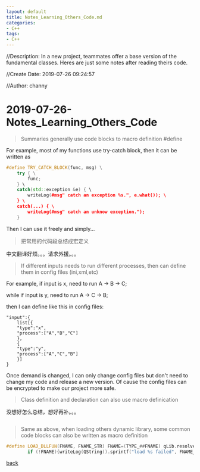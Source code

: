 ```yaml
---
layout: default
title: Notes_Learning_Others_Code.md
categories:
- C++
tags:
- C++
---
```

//Description: In a new project, teammates offer a base version of the fundamental classes. Heres are just some notes after reading theirs code.

//Create Date: 2019-07-26 09:24:57

//Author: channy

# 2019-07-26-Notes_Learning_Others_Code

> Summaries generally use code blocks to macro definition #define

For example, most of my functions use try-catch block, then it can be written as 

```c++
#define TRY_CATCH_BLOCK(func, msg) \
	try { \
		func;
	} \
	catch(std::exception &e) { \
		writeLog(#msg" catch an exception %s.", e.what()); \
	} \
	catch(...) { \
		writeLog(#msg" catch an unknow exception.");
	}
```

Then I can use it freely and simply...

> 把常用的代码段总结成宏定义

中文翻译好烦。。。请求外援。。。

> If different inputs needs to run different processes, then can define them in config files (ini,xml,etc)

For example, if input is x, need to run A -> B -> C; 
 
while if input is y, need to run A -> C -> B;

then I can define like this in config files:

```
"input":{
	list[{
	"type":"x",
	"process":["A","B","C"]
	},
	{
	"type":"y",
	"process":["A","C","B"]
	}]
}
``` 

Once demand is changed, I can only change config files but don't need to change my code and release a new version. Of cause the config files can be encrypted to make our project more safe.

> Class definition and declaration can also use macro definication

没想好怎么总结，想好再补。。。

```c++
```

> Same as above, when loading others dynamic library, some common code blocks can also be written as macro definition

```c++
#define LOAD_DLLFUN(FNAME, FNAME_STR) FNAME=(TYPE_##FNAME) qLib.resolve(FNAME_STR); \
        if (!FNAME){writeLog(QString().sprintf("load %s failed", FNAME_STR));return UNKNOW_ERROR_CODE;}
```

[back](./)

